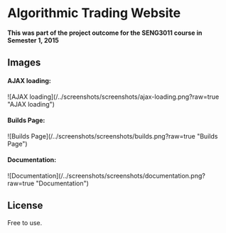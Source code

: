 Algorithmic Trading Website
=========
**This was part of the project outcome for the SENG3011 course in Semester 1, 2015**

Images
-----

<h4>AJAX loading:</h4>
![AJAX loading](/../screenshots/screenshots/ajax-loading.png?raw=true "AJAX loading")

<h4>Builds Page:</h4>
![Builds Page](/../screenshots/screenshots/builds.png?raw=true "Builds Page")

<h4>Documentation:</h4>
![Documentation](/../screenshots/screenshots/documentation.png?raw=true "Documentation")

License
----
Free to use.
